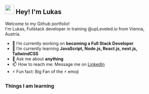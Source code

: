 <h2><img src="https://emojis.slackmojis.com/emojis/images/1577305505/7373/hand_wave.gif?1577305505" width="30"/> Hey! I'm Lukas</h2>


<p>Welcome to my Github portfolio! </br> I'm Lukas, Fullstack developer in training @upLeveled.io from Vienna, Austria.
</p>

- 🔭 I’m currently working on **becoming a Full Stack Developer**
- 🌱 I’m currently learning **JavaScript, Node.js, React.js, next.js, TailwindCSS**
- 💬 Ask me about **anything**
- 📫 How to reach me: Message me on <a href="https://www.linkedin.com/in/lukas-prochazka-b20a01211/">LinkedIn</a>
- ⚡ Fun fact: Big Fan of the :zap: emoji

<h3>Things I am learning</h3>
